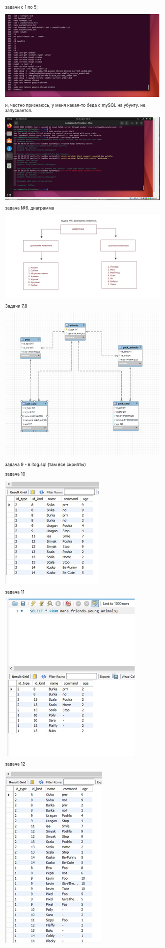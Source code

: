 задачи с 1 по 5;

![задачи с 1 по 5](%D1%85%D0%B8%D1%81%D1%82%D0%BE%D1%80%D0%B8.jpg)

и, честно признаюсь, у меня какая-то беда с mySQL на убунту. не запускается.

![проблема](беда_с_скуэль.jpg)

задача №6. диаграмма

![diagramm](dia.jpg)

Задачи 7,8

![sql](%D0%91%D0%94.jpg)

задача 9 - в itog.sql (там все скрипты)

задача 10

![скриншот таблицы](t_10.jpg)

задача 11

![скриншот таблицы](t_11.jpg)

задача 12

![скриншот таблицы](t_12.jpg)


